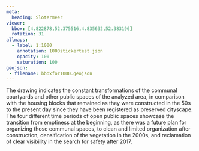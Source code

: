 ```yaml
---
meta:
  heading: Slotermeer
viewer:
  bbox: [4.822878,52.375516,4.835632,52.383196]
  rotation: 31
allmaps:
  - label: 1:1000
    annotation: 1000stickertest.json
    opacity: 100
    saturation: 100
geojson:
 - filename: bboxfor1000.geojson
---
```

The drawing indicates the constant transformations of the communal courtyards and other public spaces of the analyzed area, in comparison with the housing blocks that remained as they were constructed in the 50s to the present day since they have been registered as preserved cityscape. The four different time periods of open public spaces showcase the transition from emptiness at the beginning, as there was a future plan for organizing those communal spaces, to clean and limited organization after construction, densification of the vegetation in the 2000s, and reclamation of clear visibility in the search for safety after 2017.